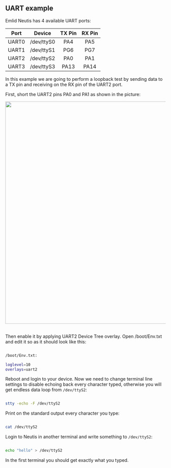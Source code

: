 ## UART example

Emlid Neutis has 4 available UART ports:

|Port|Device|TX Pin|RX Pin|
|:-:|:-:|:--:|:--:|
|UART0|/dev/ttyS0|PA4|PA5
|UART1|/dev/ttyS1|PG6|PG7
|UART2|/dev/ttyS2|PA0|PA1
|UART3|/dev/ttyS3|PA13|PA14

In this example we are going to perform a loopback test by sending
data to a TX pin and receiving on the RX pin of the UART2 port.

First, short the UART2 pins PA0 and PA1 as shown in the picture:

<div style="text-align: center;"><img src="../../img/examples/shorted_uart_pins.png" style="width: 700px;"></div><br>

Then enable it by applying UART2 Device Tree overlay.
Open /boot/Env.txt and edit it so as it should look like this:

```bash

/boot/Env.txt:

loglevel=10
overlays=uart2

```

Reboot and login to your device. Now we need to change terminal
line settings to disable echoing back every character typed,
otherwise you will get endless data loop from ```/dev/ttyS2```:

```bash

stty -echo -F /dev/ttyS2

```

Print on the standard output every character you type:

```bash

cat /dev/ttyS2

```

Login to Neutis in another terminal and write something to ```/dev/ttyS2```:

```bash

echo "hello" > /dev/ttyS2

```

In the first terminal you should get exactly what you typed.